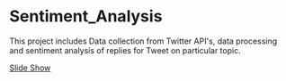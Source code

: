 # Sentiment_Analysis
This project includes Data collection from Twitter API's, data processing and sentiment analysis of replies  for Tweet on particular topic.

[Slide Show](https://1drv.ms/p/s!At051KDCSRmXgaZyGOfqaQ0bHFKYcw)
